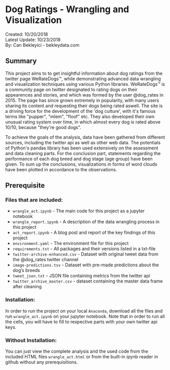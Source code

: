 # Dog Ratings - Wrangling and Visualization
Created: 10/20/2018<br>
Latest Update: 10/23/2018<br>
By: Can Bekleyici - bekleydata.com<br>

## Summary
This project aims to to get insightful information about dog ratings from the twitter page WeRateDogs™, while demonstrating advanced data wrangling and visualization techniques using various Python libraries. WeRateDogs™ is a community page on twitter designated to rating dogs on their appearences and stories, and which was formed by the user @dog_rates in 2015. The page has since grown extremely in popularity, with many users sharing its content and requesting their dogs being rated aswell. The site is a driving force for the development of the 'dog culture', with it's famous terms like "pupper", "mlem", "floof" etc. They also developed their own unusual rating system over time, in which almost every dog is rated above 10/10, because "they're good dogs".

To achieve the goals of the analysis, data have been gathered from different sources, including the twitter api as well as other web data. The potentials of Python's pandas library has been used extensively on the assessment and data cleaning parts. For the conclusion part, statements regarding the performance of each dog breed and dog stage (age group) have been given. To sum up the conclusions, visualizations in forms of word clouds have been plotted in accordance to the observations.

## Prerequisite
### Files that are included:
<ul><li><code>wrangle_act.ipynb</code> - The main code for this project as a jupyter notebook</li>
  <li><code>wrangle_report.ipynb</code> - A description of the data wrangling process in this project</li>
  <li><code>act_report.ipynb</code> - A blog post and report of the key findings of this project</li>
  <li><code>environment.yaml</code> - The environment file for this project</li>
  <li><code>requirements.txt</code> - All packages and their versions listed in a txt-file</li>
  <li><code>twitter-archive-enhanced.csv</code> - Dataset with original tweet data from the @dog_rates twitter channel</li>
  <li><code>image-predictions.tsv</code> - Dataset with pre-made predictions about the dog’s breeds</li>
  <li><code>tweet_json.txt</code> - JSON file containing metrics from the twitter api</li>
  <li><code>twitter_archive_master.csv</code> - dataset containing the master data frame after cleaning</li></ul>

### Installation:
In order to run the project on your local <code>Anaconda</code>, download all the files and run `wrangle_act.ipynb` on your jupyter notebook. Note that in order to run all the cells, you will have to fill to respective parts with your own twitter api keys.

### Without Installation:
You can just view the complete analysis and the used code from the included HTML files `wrangle_act.html` or from the built-in ipynb reader in github without any prerequisitions.
